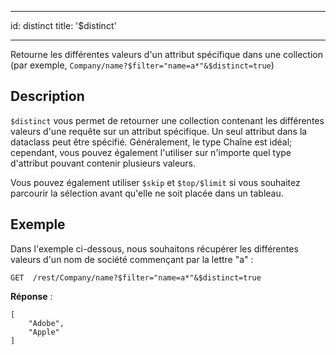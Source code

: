 - - -
id: distinct title: '$distinct'
- - -


Retourne les différentes valeurs d'un attribut spécifique dans une collection (par exemple, `Company/name?$filter="name=a*"&$distinct=true`)


## Description

`$distinct` vous permet de retourner une collection contenant les différentes valeurs d'une requête sur un attribut spécifique. Un seul attribut dans la dataclass peut être spécifié. Généralement, le type Chaîne est idéal; cependant, vous pouvez également l'utiliser sur n'importe quel type d'attribut pouvant contenir plusieurs valeurs.

Vous pouvez également utiliser `$skip` et `$top/$limit` si vous souhaitez parcourir la sélection avant qu'elle ne soit placée dans un tableau.

## Exemple
Dans l'exemple ci-dessous, nous souhaitons récupérer les différentes valeurs d'un nom de société commençant par la lettre "a" :

 `GET  /rest/Company/name?$filter="name=a*"&$distinct=true`

**Réponse** :

````
[
    "Adobe",
    "Apple"
]
````


